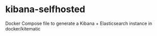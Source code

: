 # kibana-selfhosted
Docker Compose file to generate a Kibana + Elasticsearch instance in docker/kitematic
